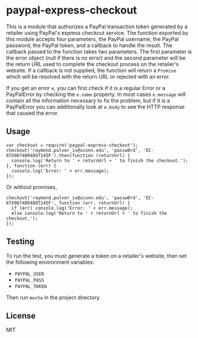 # paypal-express-checkout

This is a module that authorizes a PayPal transaction token generated by a retailer using PayPal's express checkout service. The function exported by this module accepts four parameters, the PayPal username, the PayPal password, the PayPal token, and a callback to handle the result. The callback passed to the function takes two parameters. The first parameter is the error object (null if there is no error) and the second parameter will be the return URL used to complete the checkout process on the retailer's website. If a callback is not supplied, the function will return a `Promise` which will be resolved with the return URL or rejected with an error.

If you get an error `e`, you can first check if it is a regular Error or a PayPalError by checking the `e.name` property. In most cases `e.message` will contain all the information necessary to fix the problem, but if it is a PayPalError you can additionally look at `e.body` to see the HTTP response that caused the error.

## Usage
```
var checkout = require('paypal-express-checkout');
checkout('raymond.pulver_iv@uconn.edu', 'passw0rd', 'EC-6TX96748R4897145F').then(function (returnUrl) {
  console.log('Return to ' + returnUrl + ' to finish the checkout.');
}, function (err) {
  console.log('Error: ' + err.message);
});
```
Or without promises,
```
checkout('raymond.pulver_iv@uconn.edu', 'passw0rd', 'EC-6TX96748R4897145F', function (err, returnUrl) {
  if (err) console.log('Error: ' + err.message);
  else console.log('Return to ' + returnUrl + ' to finish the checkout.');
});
```

## Testing
To run the test, you must generate a token on a retailer's website, then set the following environment variables:
- `PAYPAL_USER`
- `PAYPAL_PASS`
- `PAYPAL_TOKEN`

Then run `mocha` in the project directory.

## License
MIT
